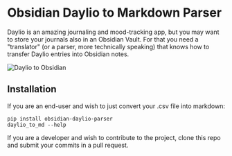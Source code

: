 # Obsidian Daylio to Markdown Parser
Daylio is an amazing journaling and mood-tracking app, but you may want to store your journals also in an Obsidian Vault. For that you need a "translator" (or a parser, more technically speaking) that knows how to transfer Daylio entries into Obsidian notes.

![Daylio to Obsidian](https://user-images.githubusercontent.com/59067099/198896455-41bb9496-7efc-4102-b311-f1db614a2d96.png)

## Installation
If you are an end-user and wish to just convert your .csv file into markdown:
```commandline
pip install obsidian-daylio-parser
daylio_to_md --help
```

If you are a developer and wish to contribute to the project, clone this repo and submit your commits in a pull request.
``` 